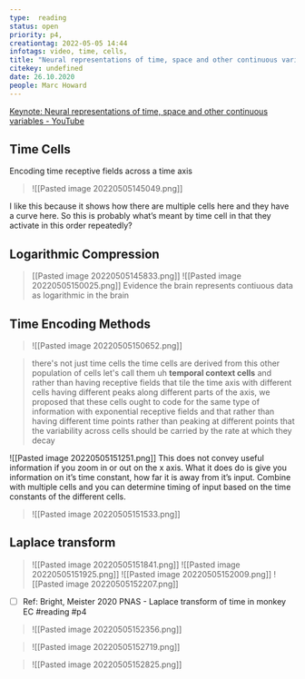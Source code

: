 ```yaml
---
type:  reading
status: open
priority: p4,
creationtag: 2022-05-05 14:44
infotags: video, time, cells,
title: "Neural representations of time, space and other continuous variables"
citekey: undefined
date: 26.10.2020
people: Marc Howard
---
```


[Keynote: Neural representations of time, space and other continuous variables - YouTube](https://www.youtube.com/watch?v=HNpUI8G639Q&t=2537s)

## Time Cells
Encoding time receptive fields across a time axis
> ![[Pasted image 20220505145049.png]]

I like this because it shows how there are multiple cells here and they have a curve here. So this is probably what’s meant by time cell in that they activate in this order repeatedly?

## Logarithmic Compression
> [[Pasted image 20220505145833.png]]
> ![[Pasted image 20220505150025.png]]
> Evidence the brain represents contiuous data as logarithmic in the brain


## Time Encoding Methods
> ![[Pasted image 20220505150652.png]]


> there's not just time cells the time cells are derived from this other population of cells let's call them uh **temporal context cells** and rather than having receptive fields that tile the time axis with different cells having different peaks along different parts of the axis, we proposed that these cells ought to code for the same type of information with exponential receptive fields and that rather than having different time points rather than peaking at different points that the variability across cells should be carried by the rate at which they decay

![[Pasted image 20220505151251.png]]
This does not convey useful information if you zoom in or out on the x axis.
What it does do is give you information on it’s time constant, how far it is away from it’s input.
Combine with multiple cells and you can determine timing of input based on the time constants of the different cells.


> ![[Pasted image 20220505151533.png]]


## Laplace transform
> ![[Pasted image 20220505151841.png]]
>![[Pasted image 20220505151925.png]]
> ![[Pasted image 20220505152009.png]]
> ![[Pasted image 20220505152207.png]]
 - [ ] Ref: Bright, Meister 2020 PNAS - Laplace transform of time in monkey EC #reading #p4

> ![[Pasted image 20220505152356.png]]


> ![[Pasted image 20220505152719.png]]

> ![[Pasted image 20220505152825.png]] 